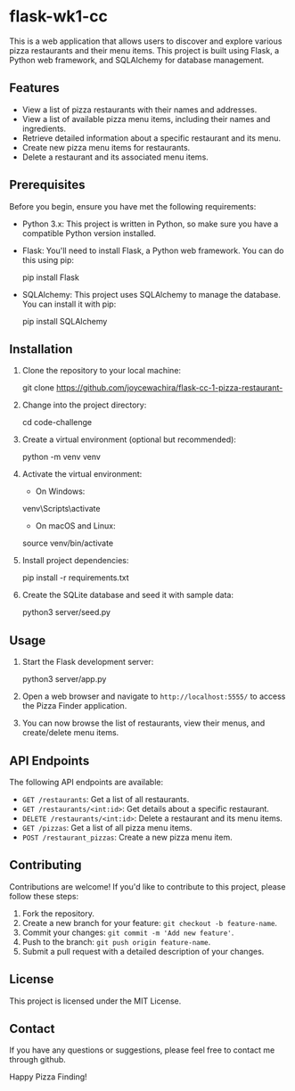 # flask-wk1-cc


This is a web application that allows users to discover and explore various pizza restaurants and their menu items. This project is built using Flask, a Python web framework, and SQLAlchemy for database management.

## Features

- View a list of pizza restaurants with their names and addresses.
- View a list of available pizza menu items, including their names and ingredients.
- Retrieve detailed information about a specific restaurant and its menu.
- Create new pizza menu items for restaurants.
- Delete a restaurant and its associated menu items.

## Prerequisites

Before you begin, ensure you have met the following requirements:

- Python 3.x: This project is written in Python, so make sure you have a compatible Python version installed.
- Flask: You'll need to install Flask, a Python web framework. You can do this using pip:

    
    pip install Flask
    

- SQLAlchemy: This project uses SQLAlchemy to manage the database. You can install it with pip:

    
    pip install SQLAlchemy
    

## Installation

1. Clone the repository to your local machine:

    
    git clone https://github.com/joycewachira/flask-cc-1-pizza-restaurant-
    

2. Change into the project directory:

    
    cd code-challenge
    

3. Create a virtual environment (optional but recommended):

    
    python -m venv venv


4. Activate the virtual environment:

    - On Windows:


    venv\Scripts\activate


    - On macOS and Linux:


    source venv/bin/activate


5. Install project dependencies:

    
    pip install -r requirements.txt
    

6. Create the SQLite database and seed it with sample data:


    python3 server/seed.py
    

## Usage

1. Start the Flask development server:


    python3  server/app.py


2. Open a web browser and navigate to `http://localhost:5555/` to access the Pizza Finder application.

3. You can now browse the list of restaurants, view their menus, and create/delete menu items.

## API Endpoints

The following API endpoints are available:

- `GET /restaurants`: Get a list of all restaurants.
- `GET /restaurants/<int:id>`: Get details about a specific restaurant.
- `DELETE /restaurants/<int:id>`: Delete a restaurant and its menu items.
- `GET /pizzas`: Get a list of all pizza menu items.
- `POST /restaurant_pizzas`: Create a new pizza menu item.

## Contributing

Contributions are welcome! If you'd like to contribute to this project, please follow these steps:

1. Fork the repository.
2. Create a new branch for your feature: `git checkout -b feature-name`.
3. Commit your changes: `git commit -m 'Add new feature'`.
4. Push to the branch: `git push origin feature-name`.
5. Submit a pull request with a detailed description of your changes.

## License

This project is licensed under the MIT License.

## Contact

If you have any questions or suggestions, please feel free to contact me through github.

Happy Pizza Finding!
